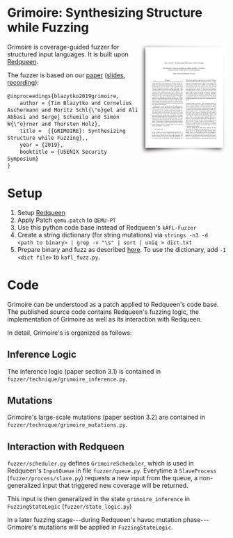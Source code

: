 # Grimoire: Synthesizing Structure while Fuzzing

<a href="https://www.usenix.org/conference/usenixsecurity19/presentation/blazytko"> <img align="right" width="200"  src="paper.png"> </a>

Grimoire is coverage-guided fuzzer for structured input languages. It is built upon [Redqueen](https://github.com/RUB-SysSec/redqueen).

 The fuzzer is based on our [paper](https://www.usenix.org/system/files/sec19-blazytko.pdf) ([slides](https://www.usenix.org/sites/default/files/conference/protected-files/sec19_slides_blazytko.pdf), [recording](https://www.youtube.com/watch?v=VF9YcAnzMPI)):

```
@inproceedings{blazytko2019grimoire,
    author = {Tim Blazytko and Cornelius Aschermann and Moritz Schl{\"o}gel and Ali Abbasi and Sergej Schumilo and Simon W{\"o}rner and Thorsten Holz},
    title =  {{GRIMOIRE}: Synthesizing Structure while Fuzzing},,
    year = {2019},
    booktitle = {USENIX Security Symposium} 
}
```

# Setup

1. Setup [Redqueen](https://github.com/RUB-SysSec/redqueen)
2. Apply Patch `qemu.patch` to `QEMU-PT`
3. Use this python code base instead of Redqueen's `kAFL-Fuzzer`
4. Create a string dictionary (for string mutations) via `strings -n3 -d <path to binary> | grep -v "\s" | sort | uniq > dict.txt`
5. Prepare binary and fuzz as described [here](https://github.com/RUB-SysSec/redqueen#initial-setup). To use the dictionary, add `-I <dict file>` to `kafl_fuzz.py`.



# Code

Grimoire can be understood as a patch applied to Redqueen's code base.  The published source code contains Redqueen's fuzzing logic, the implementation of
Grimoire as well as its interaction with Redqueen.

In detail, Grimoire's is organized as follows:

## Inference Logic

The inference logic (paper section 3.1) is contained in `fuzzer/technique/grimoire_inference.py`.

## Mutations

Grimoire's large-scale mutations (paper section 3.2)  are contained in `fuzzer/technique/grimoire_mutations.py`.

## Interaction with Redqueen

`fuzzer/scheduler.py` defines `GrimoireScheduler`, which is used in Redqueen's `InputQueue` in file `fuzzer/queue.py`. Everytime a `SlaveProcess` (`fuzzer/process/slave.py`) requests a new input from the queue, a non-generalized input that triggered new coverage will be returned.

This input is then generalized in the state `grimoire_inference` in `FuzzingStateLogic` (`fuzzer/state_logic.py`)


In a later fuzzing stage---during Redqueen's havoc mutation phase---Grimoire's mutations will be applied in `FuzzingStateLogic`.